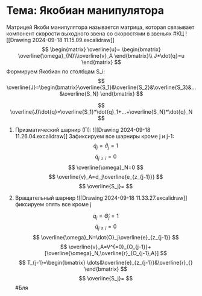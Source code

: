 # Тема: Якобиан манипулятора
Матрицей Якоби манипулятора называется матрица, которая связывает компонент скорости выходного звена со скоростями в звеньях #КЦ
![[Drawing 2024-09-18 11.15.09.excalidraw]]
$$
\begin{matrix}
\overline{u}=
\begin{bmatrix}
\overline{\omega}_{N}\\\overline{v}_A
\end{bmatrix}\\
J*\dot{q}=u
\end{matrix}
$$
Формируем Якобиан по столбцам S_i:
$$
\overline{J}=\begin{bmatrix}\overline{S_1}&\overline{S_2}&\overline{S_3}&...&\overline{S_N}
\end{bmatrix}
$$

$$
\overline{J}\dot{q}=\overline{S_1}*\dot{q}_1+...+\overline{S_N}*\dot{q}_N
$$
1. Призматический шарнир (П):
   ![[Drawing 2024-09-18 11.26.04.excalidraw]]
   Зафиксируем все шарниры кроме j и j-1:
   $$
   \dot{q}_j=\dot{d}_j=1
$$
$$
\dot{q}_{j\ne i}=0
$$
$$
\overline{\omega}_N=0
$$
$$
\overline{v}_A=d_j\overline{e_{z_{j-1}}}
$$
$$
\overline{S_j}=
$$

2. Вращательный шарнир 
   ![[Drawing 2024-09-18 11.33.27.excalidraw]]
   фиксируем опять все кроме j
   
   $$
   \dot{q}_j=\dot{\Theta}_j=1
$$
$$
\dot{q}_{j\ne i}=0
$$
$$
\overline{\omega}_N=\dot{O}_j\overline{e}_{z_{j-1}}
$$
$$
\overline{v}_A=V^{=0}_{O_{j-1}}+[\overline{\omega}_N,\overline{r}_{O_{j-1},A}]
$$
$$
T_{j-1}=\begin{bmatrix}
\dots&\overline{e}_{z_{j-1}}&\overline{r}_{}
\end{bmatrix}
$$
$$
\overline{S_j}=
$$
#Бля 